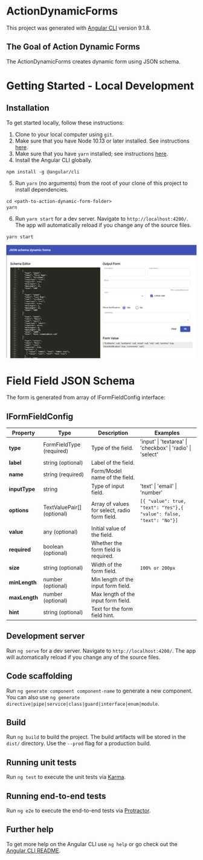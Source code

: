 # ActionDynamicForms

This project was generated with [Angular CLI](https://github.com/angular/angular-cli) version 9.1.8.

## The Goal of Action Dynamic Forms

The ActionDynamicForms creates dynamic form using JSON schema.

# Getting Started - Local Development

## Installation

To get started locally, follow these instructions:

1. Clone to your local computer using `git`.
2. Make sure that you have Node 10.13 or later installed. See instructions [here](https://nodejs.org/en/download/).
3. Make sure that you have `yarn` installed; see instructions [here](https://yarnpkg.com/lang/en/docs/install/).
4. Install the Angular CLI globally.
```shell
npm install -g @angular/cli
```
5. Run `yarn` (no arguments) from the root of your clone of this project to install dependencies.
```shell
cd <path-to-action-dynamic-form-folder>
yarn
```
6. Run `yarn start` for a dev server. Navigate to `http://localhost:4200/`. The app will automatically reload if you change any of the source files.
```shell
yarn start
```
![Demo App Screenshot](docs/images/demo-app.PNG)

# Field Field JSON Schema

The form is generated from array of IFormFieldConfig interface:

## IFormFieldConfig

| Property | Type | Description | Examples |
|---|---|---|---|
**type** | FormFieldType (required) | Type of the field. | 'input' &#124; 'textarea' &#124; 'checkbox' &#124; 'radio' &#124; 'select'
**label** | string (optional) | Label of the field. | 
**name** | string (required) | Form/Model name of the field. | 
**inputType** | string | Type of input field. | 'text' &#124; 'email' &#124; 'number'
**options** | TextValuePair[] (optional) | Array of values for select, radio form field. | `[{ "value": true, "text": "Yes"},{ "value": false, "text": "No"}]`
**value** | any (optional) | Initial value of the field. | 
**required** | boolean (optional) | Whether the form field is required. | 
**size** | string (optional) | Width of the form field. | `100% or 200px`
**minLength** | number (optional) | Min length of the input form field. | 
**maxLength** | number (optional) | Max length of the input form field. | 
**hint** | string (optional) | Text for the form field hint. | 


## Development server

Run `ng serve` for a dev server. Navigate to `http://localhost:4200/`. The app will automatically reload if you change any of the source files.

## Code scaffolding

Run `ng generate component component-name` to generate a new component. You can also use `ng generate directive|pipe|service|class|guard|interface|enum|module`.

## Build

Run `ng build` to build the project. The build artifacts will be stored in the `dist/` directory. Use the `--prod` flag for a production build.

## Running unit tests

Run `ng test` to execute the unit tests via [Karma](https://karma-runner.github.io).

## Running end-to-end tests

Run `ng e2e` to execute the end-to-end tests via [Protractor](http://www.protractortest.org/).

## Further help

To get more help on the Angular CLI use `ng help` or go check out the [Angular CLI README](https://github.com/angular/angular-cli/blob/master/README.md).
